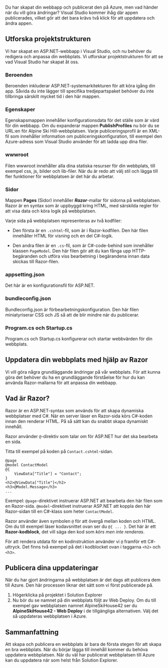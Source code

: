Du har skapat din webbapp och publicerat den på Azure, men vad händer när du vill göra ändringar? Visual Studio kommer ihåg där appen publicerades, vilket gör att det bara krävs två klick för att uppdatera och ändra appen.

## <a name="explore-the-project-structure"></a>Utforska projektstrukturen

Vi har skapat en ASP.NET-webbapp i Visual Studio, och nu behöver du redigera och anpassa din webbplats. Vi utforskar projektstrukturen för att se vad Visual Studio har skapat åt oss.

### <a name="dependencies"></a>Beroenden

Beroenden inkluderar ASP.NET-systemarkitekturen för att köra igång din app. Såvida du inte lägger till specifika tredjepartspaket behöver du inte tillbringa särskilt mycket tid i den här mappen.

### <a name="properties"></a>Egenskaper

Egenskapsmappen innehåller konfigurationsdata för det ställe som är värd för din webbapp. Om du expanderar mappen **PublishProfiles** nu bör du se URL:en för Alpine Ski Hill-webbplatsen. Varje publiceringsprofil är en XML-fil som innehåller information om publiceringskonfiguration, till exempel den Azure-adress som Visual Studio använder för att ladda upp dina filer.

### <a name="wwwroot"></a>wwwroot

Filen wwwroot innehåller alla dina statiska resurser för din webbplats, till exempel css, js, bilder och lib-filer. När du är redo att välj stil och lägga till fler funktioner för webbplatsen är det här du arbetar.

### <a name="pages"></a>Sidor

Mappen **Pages** (Sidor) innehåller _**Razor**_-mallar för sidorna på webbplatsen.
Razor är en syntax som är uppbyggd kring HTML, med särskilda regler för att visa data och köra logik på webbplatsen.

Varje sida på webbplatsen representeras av två kodfiler:

- Den första är en `.cshtml`-fil, som är i Razor-kodfilen. Den här filen innehåller HTML för visning och en del C#-logik.

- Den andra filen är en `.cs`-fil, som är C#-code-behind som innehåller klassen `PageModel`. Den här filen gör att du kan fånga upp HTTP-begäranden och utföra viss bearbetning i begärandena innan data skickas till Razor-filen.

### <a name="appsettingjson"></a>appsetting.json

Det här är en konfigurationsfil för ASP.NET.

### <a name="bundleconfigjson"></a>bundleconfig.json

Bundleconfig.json är förbearbetningskonfiguration. Den här filen miniatyriserar CSS och JS så att de blir mindre när du publicerar.

### <a name="programcs-and-startupcs"></a>Program.cs och Startup.cs

Program.cs och Startup.cs konfigurerar och startar webbvärden för din webbplats.

## <a name="updating-your-website-using-razor"></a>Uppdatera din webbplats med hjälp av Razor

Vi vill göra några grundläggande ändringar på vår webbplats. För att kunna göra det behöver du ha en grundläggande förståelse för hur du kan använda Razor-mallarna för att anpassa din webbapp.

## <a name="what-is-razor"></a>Vad är Razor?

Razor är en ASP.NET-syntax som används för att skapa dynamiska webbplatser med C#. När en server läser en Razor-sida körs C#-koden innan den renderar HTML. På så sätt kan du snabbt skapa dynamiskt innehåll.

Razor använder `@`-direktiv som talar om för ASP.NET hur det ska bearbeta en sida.

Titta till exempel på koden på `Contact.cshtml`-sidan.

```aspx-csharp
@page
@model ContactModel
@{
    ViewData["Title"] = "Contact";
}
<h2>@ViewData["Title"]</h2>
<h3>@Model.Message</h3>
...
```

Exempel: `@page`-direktivet instruerar ASP.NET att bearbeta den här filen som en Razor-sida.
`@model`-direktivet instruerar ASP.NET att koppla den här Razor-sidan till en C#-klass som heter `ContactModel`.

Razor använder även symbolen `@` för att övergå mellan koden och HTML. Om du till exempel läser kodavsnittet ovan ser du `@{ ... }`. Det här är ett **Razor-kodblock**, det vill säga den kod som _körs men inte renderas_.

För att rendera utdata för en kodinstruktion använder vi `@` framför ett C#-uttryck. Det finns två exempel på det i kodblocket ovan i taggarna `<h2>` och `<h3>`.

## <a name="publish-your-updates"></a>Publicera dina uppdateringar

När du har gjort ändringarna på webbplatsen är det dags att publicera dem till Azure. Den här processen liknar det sätt som vi först publicerade på.

1. Högerklicka på projektet i Solution Explorer
1. Nu bör du se namnet på din webbplats följt av Web Deploy. Om du till exempel gav webbplatsen namnet AlpineSkiHouse42 ser du **AlpineSkiHouse42 - Web Deploy** i de tillgängliga alternativen. Välj det så uppdateras webbplatsen i Azure.

## <a name="summary"></a>Sammanfattning

Att skapa och publicera en webbplats är bara de första stegen för att skapa en bra webbplats. När du börjar lägga till innehåll kommer du behöva uppdatera webbplatsen. När du väl har publicerat webbplatsen till Azure kan du uppdatera när som helst från Solution Explorer.
